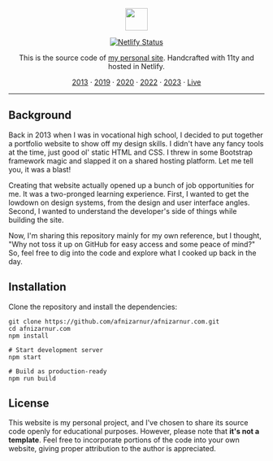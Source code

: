 <p align="center">
  <a href="https://github.com/afnizarnur">
    <img src="https://raw.githubusercontent.com/afnizarnur/afnizarnur.com/main/src/assets/images/afnizar-nur-ghifari.png" width="44">
  </a>
</p>

<p align="center">
  <a href="https://app.netlify.com/sites/afnizarnur/deploys"><img src="https://api.netlify.com/api/v1/badges/39910d3d-7848-4020-914c-209c03d34b82/deploy-status" alt="Netlify Status" /></a>
</p>

<p align="center">
 This is the source code of <a href="https://afnizarnur.com/">my personal site</a>. Handcrafted with 11ty and hosted in Netlify.
</p>

<p align="center">
  <a href="https://github.com/afnizarnur/afnizarnur.com/tree/2013">2013</a> · <a href="https://github.com/afnizarnur/afnizarnur.com/tree/2019">2019</a> · <a href="https://github.com/afnizarnur/afnizarnur.com/tree/2020">2020</a> · <a href="https://github.com/afnizarnur/afnizarnur.com/tree/2022">2022</a> · <a href="https://github.com/afnizarnur/afnizarnur.com/tree/2023">2023</a> · <a href="https://github.com/afnizarnur/afnizarnur.com/">Live</a>
</p>

---

## Background

Back in 2013 when I was in vocational high school, I decided to put together a portfolio website to show off my design skills. I didn't have any fancy tools at the time, just good ol' static HTML and CSS. I threw in some Bootstrap framework magic and slapped it on a shared hosting platform. Let me tell you, it was a blast!

Creating that website actually opened up a bunch of job opportunities for me. It was a two-pronged learning experience. First, I wanted to get the lowdown on design systems, from the design and user interface angles. Second, I wanted to understand the developer's side of things while building the site.

Now, I'm sharing this repository mainly for my own reference, but I thought, "Why not toss it up on GitHub for easy access and some peace of mind?" So, feel free to dig into the code and explore what I cooked up back in the day.

## Installation

Clone the repository and install the dependencies:

    git clone https://github.com/afnizarnur/afnizarnur.com.git
    cd afnizarnur.com
    npm install

    # Start development server
    npm start

    # Build as production-ready
    npm run build

## License

This website is my personal project, and I've chosen to share its source code openly for educational purposes. However, please note that **it's not a template**. Feel free to incorporate portions of the code into your own website, giving proper attribution to the author is appreciated.
